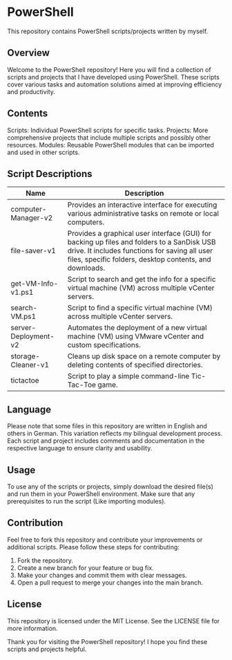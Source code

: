 # PowerShell
This repository contains PowerShell scripts/projects written by myself.

## Overview
Welcome to the PowerShell repository! Here you will find a collection of scripts and projects that I have developed using PowerShell. These scripts cover various tasks and automation solutions aimed at improving efficiency and productivity.

## Contents
Scripts: Individual PowerShell scripts for specific tasks.
Projects: More comprehensive projects that include multiple scripts and possibly other resources.
Modules: Reusable PowerShell modules that can be imported and used in other scripts.

## Script Descriptions

|         Name         |      Description     |
| -------------------- | -------------------- |
| computer-Manager-v2  | Provides an interactive interface for executing various administrative tasks on remote or local computers.  |
| file-saver-v1        | Provides a graphical user interface (GUI) for backing up files and folders to a SanDisk USB drive. It includes functions for saving all user files, specific folders, desktop contents, and downloads.  |
| get-VM-Info-v1.ps1   | Script to search and get the info for a specific virtual machine (VM) across multiple vCenter servers. |
| search-VM.ps1        | Script to find a specific virtual machine (VM) across multiple vCenter servers. |
| server-Deployment-v2 | Automates the deployment of a new virtual machine (VM) using VMware vCenter and custom specifications. |
| storage-Cleaner-v1   | Cleans up disk space on a remote computer by deleting contents of specified directories. |
| tictactoe            | Script to play a simple command-line Tic-Tac-Toe game.|

## Language
Please note that some files in this repository are written in English and others in German. This variation reflects my bilingual development process. Each script and project includes comments and documentation in the respective language to ensure clarity and usability.

## Usage
To use any of the scripts or projects, simply download the desired file(s) and run them in your PowerShell environment. Make sure that any prerequisites to run the script (Like importing modules).

## Contribution
Feel free to fork this repository and contribute your improvements or additional scripts. Please follow these steps for contributing:

1. Fork the repository.
2. Create a new branch for your feature or bug fix.
3. Make your changes and commit them with clear messages.
4. Open a pull request to merge your changes into the main branch.
   
## License
This repository is licensed under the MIT License. See the LICENSE file for more information.

Thank you for visiting the PowerShell repository! I hope you find these scripts and projects helpful.
